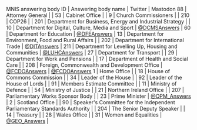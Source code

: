MNIS answering body ID | Answering body name | Twitter | Mastodon
88 | Attorney General | |
53 | Cabinet Office | |
9 | Church Commissioners | |
210 | COP26 | |
201 | Department for Business, Energy and Industrial Strategy | |
10 | Department for Digital, Culture, Media and Sport | [@DCMSAnswers](https://twitter.com/DCMSAnswers) |
60 | Department for Education | [@DFEAnswers](https://twitter.com/DFEAnswers) |
13 | Department for Environment, Food and Rural Affairs | |
202 | Department for International Trade | [@DITAnswers](https://twitter.com/DITAnswers) |
211 | Department for Levelling Up, Housing and Communities | [@LUHCAnswers](https://twitter.com/LUHCAnswers) |
27 | Department for Transport | |
29 | Department for Work and Pensions | |
17 | Department of Health and Social Care | |
208 | Foreign, Commonwealth and Development Office | [@FCDOAnswers](https://twitter.com/FCDOAnswers) | [@FCDOAnswers](https://botsin.space/@FCDOAnswers)
1 | Home Office |  |
18 | House of Commons Commission | |
34 | Leader of the House | |
92 | Leader of the House of Lords | |
91 | Members Estimate Committee | |
11 | Ministry of Defence | |
54 | Ministry of Justice | |
21 | Northern Ireland Office | |
207 | Parliamentary Works Sponsor Body | |
23 | Prime Minister | [@OPM_Answers](https://twitter.com/OPM_Answers) |
2 | Scotland Office | |
90 | Speaker's Committee for the Independent Parliamentary Standards Authority | |
204 | The Senior Deputy Speaker | |
14 | Treasury | |
28 | Wales Office | |
31 | Women and Equalities | [@GEO_Answers](https://twitter.com/GEO_Answers) |